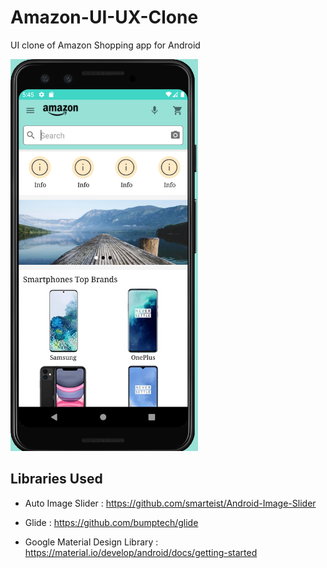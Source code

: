 # Amazon-UI-UX-Clone

UI clone of Amazon Shopping app for Android    

<img src="amazon.jpg" width="300">   


## Libraries Used     

* Auto Image Slider : https://github.com/smarteist/Android-Image-Slider     

* Glide : https://github.com/bumptech/glide     

* Google Material Design Library : https://material.io/develop/android/docs/getting-started
